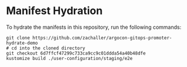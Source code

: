 # Manifest Hydration

To hydrate the manifests in this repository, run the following commands:

```shell
git clone https://github.com/zachaller/argocon-gitops-promoter-hydrate-demo
# cd into the cloned directory
git checkout 6d7ffcf47299c733ca9cc9c01ddda54a40b48dfe
kustomize build ./user-configuration/staging/e2e
```
